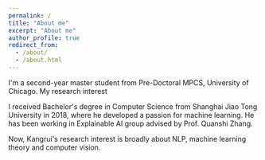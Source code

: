 ```yaml
---
permalink: /
title: "About me"
excerpt: "About me"
author_profile: true
redirect_from: 
  - /about/
  - /about.html
---
```


I'm a second-year master student from Pre-Doctoral MPCS, University of Chicago. My research interest 

I received Bachelor's degree in Computer Science from Shanghai Jiao Tong University in 2018, where he developed a passion for machine learning. He has been working in Explainable AI group advised by Prof. Quanshi Zhang.  

Now, Kangrui's research interest is broadly about NLP, machine learning theory and computer vision.


